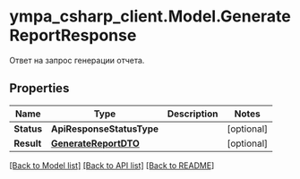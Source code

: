 # ympa_csharp_client.Model.GenerateReportResponse
Ответ на запрос генерации отчета.

## Properties

Name | Type | Description | Notes
------------ | ------------- | ------------- | -------------
**Status** | **ApiResponseStatusType** |  | [optional] 
**Result** | [**GenerateReportDTO**](GenerateReportDTO.md) |  | [optional] 

[[Back to Model list]](../README.md#documentation-for-models) [[Back to API list]](../README.md#documentation-for-api-endpoints) [[Back to README]](../README.md)

